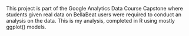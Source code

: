 This project is part of the Google Analytics Data Course Capstone where students given real data on BellaBeat users were required to conduct an analysis on the data. This is my analysis, completed in R using mostly ggplot() models. 
